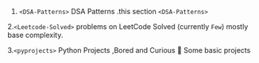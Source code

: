 1. `<DSA-Patterns>` 
DSA Patterns .this section `<DSA-Patterns>`

2.`<Leetcode-Solved>`
problems on LeetCode  Solved (currently `Few`) mostly base complexity.

3.`<pyprojects>` 
Python Projects ,Bored and Curious 🐍
Some basic projects 
